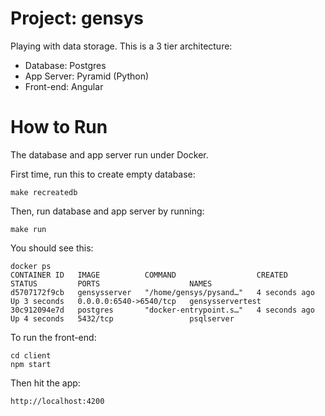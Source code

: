 # Project: gensys
Playing with data storage. This is a 3 tier architecture:

- Database: Postgres
- App Server: Pyramid (Python)
- Front-end: Angular

# How to Run
The database and app server run under Docker.

First time, run this to create empty database:

    make recreatedb

Then, run database and app server by running:

    make run

You should see this:

    docker ps
    CONTAINER ID   IMAGE          COMMAND                  CREATED         STATUS         PORTS                    NAMES
    d5707172f9cb   gensysserver   "/home/gensys/pysand…"   4 seconds ago   Up 3 seconds   0.0.0.0:6540->6540/tcp   gensysservertest
    30c912094e7d   postgres       "docker-entrypoint.s…"   4 seconds ago   Up 4 seconds   5432/tcp                 psqlserver

To run the front-end:

    cd client
    npm start

Then hit the app:

    http://localhost:4200
